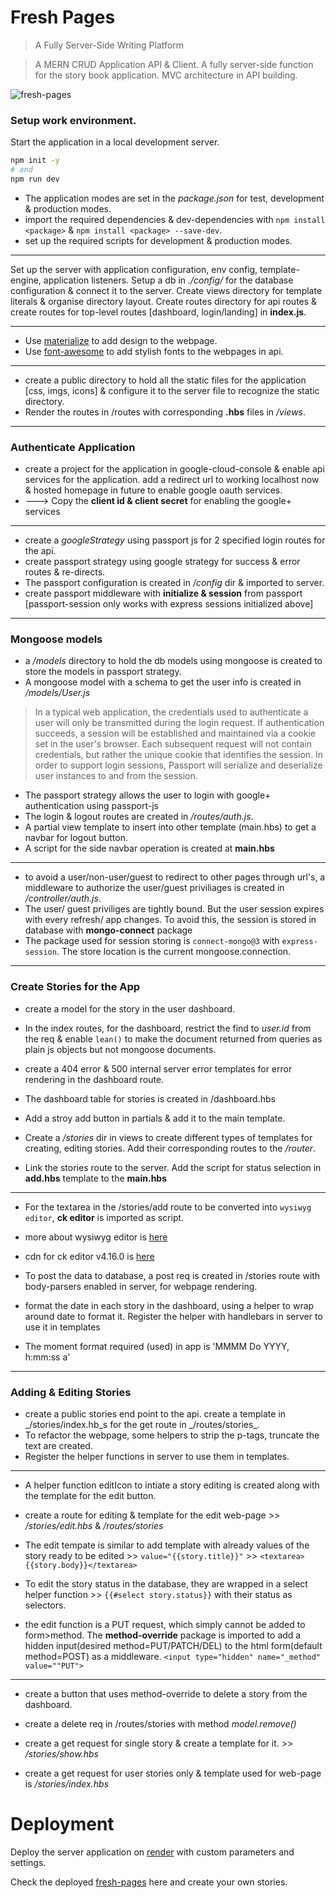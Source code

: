# Fresh Pages

> A Fully Server-Side Writing Platform

> A MERN CRUD Application API & Client.
> A fully server-side function for the story book application.
> MVC architecture in API building.

![fresh-pages](https://i.ibb.co/SxLMzBM/fresh-pages.png)

### Setup work environment.

Start the application in a local development server.

```bash
npm init -y
# and
npm run dev
```

-  The application modes are set in the _package.json_ for test, development & production modes.
   <br />
-  import the required dependencies & dev-dependencies with `npm install <package>` & `npm install <package> --save-dev`.
   <br />
-  set up the required scripts for development & production modes.

---

Set up the server with application configuration, env config, template-engine, application listeners.
Setup a db in _./config/_ for the database configuration & connect it to the server.
Create views directory for template literals & organise directory layout.
Create routes directory for api routes & create routes for top-level routes [dashboard, login/landing] in **index.js**.

---

-  Use [materialize](https://materializecss.com/getting-started.html) to add design to the webpage.
-  Use [font-awesome](https://cdnjs.com/libraries/font-awesome) to add stylish fonts to the webpages in api.

---

-  create a public directory to hold all the static files for the application [css, imgs, icons] & configure it to the server file to recognize the static directory.
-  Render the routes in /routes with corresponding **.hbs** files in _/views_.

---

### Authenticate Application

-  create a project for the application in google-cloud-console & enable api services for the application. add a redirect url to working localhost now & hosted homepage in future to enable google oauth services.
-  ---> Copy the **client id & client secret** for enabling the google+ services

---

-  create a _googleStrategy_ using passport js for 2 specified login routes for the api.
-  create passport strategy using google strategy for success & error routes & re-directs.
-  The passport configuration is created in _/config_ dir & imported to server.
-  create passport middleware with **initialize & session** from passport [passport-session only works with express sessions initialized above]

---

### Mongoose models

-  a _/models_ directory to hold the db models using mongoose is created to store the models in passport strategy.
-  A mongoose model with a schema to get the user info is created in _/models/User.js_

> In a typical web application, the credentials used to authenticate a user will only be transmitted during the login request. If authentication succeeds, a session will be established and maintained via a cookie set in the user's browser.
> Each subsequent request will not contain credentials, but rather the unique cookie that identifies the session. In order to support login sessions, Passport will serialize and deserialize user instances to and from the session.

-  The passport strategy allows the user to login with google+ authentication using passport-js
-  The login & logout routes are created in _/routes/auth.js_.
-  A partial view template to insert into other template (main.hbs) to get a navbar for logout button.
-  A script for the side navbar operation is created at **main.hbs**

---

-  to avoid a user/non-user/guest to redirect to other pages through url's, a middleware to authorize the user/guest priviliages is created in _/controller/auth.js_.
-  The user/ guest priviliges are tightly bound. But the user session expires with every refresh/ app changes. To avoid this, the session is stored in database with **mongo-connect** package
-  The package used for session storing is `connect-mongo@3` with `express-session`. The store location is the current mongoose.connection.

---

### Create Stories for the App

-  create a model for the story in the user dashboard.
-  In the index routes, for the dashboard, restrict the find to _user.id_ from the req & enable `lean()` to make the document returned from queries as plain js objects but not mongoose documents.

-  create a 404 error & 500 internal server error templates for error rendering in the dashboard route.
-  The dashboard table for stories is created in /dashboard.hbs
-  Add a stroy add button in partials & add it to the main template.
-  Create a _/stories_ dir in views to create different types of templates for creating, editing stories. Add their corresponding routes to the _/router_.
-  Link the stories route to the server. Add the script for status selection in **add.hbs** template to the **main.hbs**

---

-  For the textarea in the /stories/add route to be converted into `wysiwyg editor`, **ck editor** is imported as script.
-  more about wysiwyg editor is [here](https://froala.com/wysiwyg-editor/)
-  cdn for ck editor v4.16.0 is [here](https://cdnjs.com/libraries/ckeditor)

-  To post the data to database, a post req is created in /stories route with body-parsers enabled in server, for webpage rendering.
-  format the date in each story in the dashboard, using a helper to wrap around date to format it. Register the helper with handlebars in server to use it in templates
-  The moment format required (used) in app is 'MMMM Do YYYY, h:mm:ss a'

---

### Adding & Editing Stories

-  create a public stories end point to the api. create a template in _/stories/index.hb_s for the get route in _/routes/stories\_.
-  To refactor the webpage, some helpers to strip the p-tags, truncate the text are created.
-  Register the helper functions in server to use them in templates.

---

-  A helper function editIcon to intiate a story editing is created along with the template for the edit button.
-  create a route for editing & template for the edit web-page >> _/stories/edit.hbs_ & _/routes/stories_
-  The edit tempate is similar to add template with already values of the story ready to be edited >> `value="{{story.title}}"` >> `<textarea>{{story.body}}</textarea>`
-  To edit the story status in the database, they are wrapped in a select helper function >>
   `{{#select story.status}}` with their status as selectors.

-  the edit function is a PUT request, which simply cannot be added to form>method. The **method-override** package is imported to add a hidden input(desired method=PUT/PATCH/DEL) to the html form(default method=POST) as a middleware.
   `<input type="hidden" name="_method" value=""PUT">`

---

-  create a button that uses method-override to delete a story from the dashboard.
-  create a delete req in /routes/stories with method _model.remove()_

-  create a get request for single story & create a template for it. >> _/stories/show.hbs_
-  create a get request for user stories only & template used for web-page is _/stories/index.hbs_

# Deployment

Deploy the server application on [render](https://render.com) with custom parameters and settings.

Check the deployed [fresh-pages](http://fresh-pages.onrender.com/) here and create your own stories.
